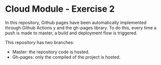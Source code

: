 # Cloud Module - Exercise 2

In this repository, Github pages have been automatically implemented through Github Actions y and the gh-pages library. To do this, every time a push is made to master, a build and deployment flow is triggered.

This repository has two branches:

- Master: the repository code is hosted.
- Gh-pages: only the compiled of the project is hosted.
